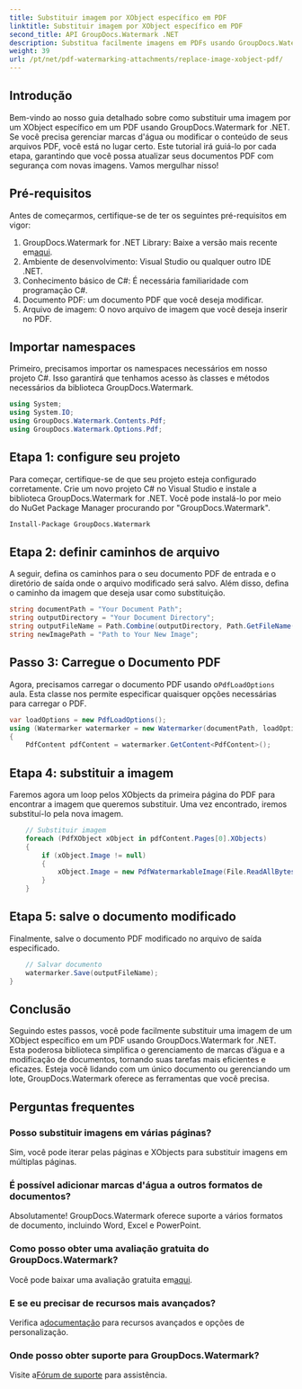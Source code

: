 ```yaml
---
title: Substituir imagem por XObject específico em PDF
linktitle: Substituir imagem por XObject específico em PDF
second_title: API GroupDocs.Watermark .NET
description: Substitua facilmente imagens em PDFs usando GroupDocs.Watermark for .NET com este guia passo a passo. Perfeito para gerenciar conteúdo PDF com eficiência.
weight: 39
url: /pt/net/pdf-watermarking-attachments/replace-image-xobject-pdf/
---
```

## Introdução
Bem-vindo ao nosso guia detalhado sobre como substituir uma imagem por um XObject específico em um PDF usando GroupDocs.Watermark for .NET. Se você precisa gerenciar marcas d'água ou modificar o conteúdo de seus arquivos PDF, você está no lugar certo. Este tutorial irá guiá-lo por cada etapa, garantindo que você possa atualizar seus documentos PDF com segurança com novas imagens. Vamos mergulhar nisso!
## Pré-requisitos
Antes de começarmos, certifique-se de ter os seguintes pré-requisitos em vigor:
1.  GroupDocs.Watermark for .NET Library: Baixe a versão mais recente em[aqui](https://releases.groupdocs.com/Watermark/net/).
2. Ambiente de desenvolvimento: Visual Studio ou qualquer outro IDE .NET.
3. Conhecimento básico de C#: É necessária familiaridade com programação C#.
4. Documento PDF: um documento PDF que você deseja modificar.
5. Arquivo de imagem: O novo arquivo de imagem que você deseja inserir no PDF.

## Importar namespaces
Primeiro, precisamos importar os namespaces necessários em nosso projeto C#. Isso garantirá que tenhamos acesso às classes e métodos necessários da biblioteca GroupDocs.Watermark.
```csharp
using System;
using System.IO;
using GroupDocs.Watermark.Contents.Pdf;
using GroupDocs.Watermark.Options.Pdf;
```
## Etapa 1: configure seu projeto
Para começar, certifique-se de que seu projeto esteja configurado corretamente. Crie um novo projeto C# no Visual Studio e instale a biblioteca GroupDocs.Watermark for .NET. Você pode instalá-lo por meio do NuGet Package Manager procurando por "GroupDocs.Watermark".
```sh
Install-Package GroupDocs.Watermark
```
## Etapa 2: definir caminhos de arquivo
A seguir, defina os caminhos para o seu documento PDF de entrada e o diretório de saída onde o arquivo modificado será salvo. Além disso, defina o caminho da imagem que deseja usar como substituição.
```csharp
string documentPath = "Your Document Path";
string outputDirectory = "Your Document Directory";
string outputFileName = Path.Combine(outputDirectory, Path.GetFileName(documentPath));
string newImagePath = "Path to Your New Image";
```
## Passo 3: Carregue o Documento PDF
 Agora, precisamos carregar o documento PDF usando o`PdfLoadOptions` aula. Esta classe nos permite especificar quaisquer opções necessárias para carregar o PDF.
```csharp
var loadOptions = new PdfLoadOptions();
using (Watermarker watermarker = new Watermarker(documentPath, loadOptions))
{
    PdfContent pdfContent = watermarker.GetContent<PdfContent>();
```
## Etapa 4: substituir a imagem
Faremos agora um loop pelos XObjects da primeira página do PDF para encontrar a imagem que queremos substituir. Uma vez encontrado, iremos substituí-lo pela nova imagem.
```csharp
    // Substituir imagem
    foreach (PdfXObject xObject in pdfContent.Pages[0].XObjects)
    {
        if (xObject.Image != null)
        {
            xObject.Image = new PdfWatermarkableImage(File.ReadAllBytes(newImagePath));
        }
    }
```
## Etapa 5: salve o documento modificado
Finalmente, salve o documento PDF modificado no arquivo de saída especificado.
```csharp
    // Salvar documento
    watermarker.Save(outputFileName);
}
```

## Conclusão
Seguindo estes passos, você pode facilmente substituir uma imagem de um XObject específico em um PDF usando GroupDocs.Watermark for .NET. Esta poderosa biblioteca simplifica o gerenciamento de marcas d’água e a modificação de documentos, tornando suas tarefas mais eficientes e eficazes. Esteja você lidando com um único documento ou gerenciando um lote, GroupDocs.Watermark oferece as ferramentas que você precisa.
## Perguntas frequentes
### Posso substituir imagens em várias páginas?
Sim, você pode iterar pelas páginas e XObjects para substituir imagens em múltiplas páginas.
### É possível adicionar marcas d'água a outros formatos de documentos?
Absolutamente! GroupDocs.Watermark oferece suporte a vários formatos de documento, incluindo Word, Excel e PowerPoint.
### Como posso obter uma avaliação gratuita do GroupDocs.Watermark?
 Você pode baixar uma avaliação gratuita em[aqui](https://releases.groupdocs.com/).
### E se eu precisar de recursos mais avançados?
 Verifica a[documentação](https://tutorials.groupdocs.com/Watermark/net/) para recursos avançados e opções de personalização.
### Onde posso obter suporte para GroupDocs.Watermark?
 Visite a[Fórum de suporte](https://forum.groupdocs.com/c/watermark/19) para assistência.
